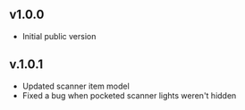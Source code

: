 ## v1.0.0
- Initial public version

## v.1.0.1
- Updated scanner item model
- Fixed a bug when pocketed scanner lights weren't hidden